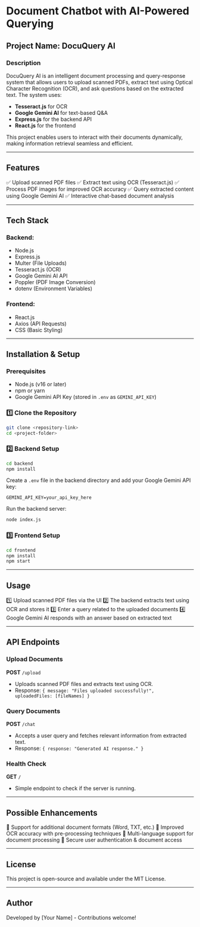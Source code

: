 # Document Chatbot with AI-Powered Querying

## Project Name: **DocuQuery AI**

### Description
DocuQuery AI is an intelligent document processing and query-response system that allows users to upload scanned PDFs, extract text using Optical Character Recognition (OCR), and ask questions based on the extracted text. The system uses:
- **Tesseract.js** for OCR
- **Google Gemini AI** for text-based Q&A
- **Express.js** for the backend API
- **React.js** for the frontend

This project enables users to interact with their documents dynamically, making information retrieval seamless and efficient.

---

## Features
✅ Upload scanned PDF files
✅ Extract text using OCR (Tesseract.js)
✅ Process PDF images for improved OCR accuracy
✅ Query extracted content using Google Gemini AI
✅ Interactive chat-based document analysis

---

## Tech Stack
### Backend:
- Node.js
- Express.js
- Multer (File Uploads)
- Tesseract.js (OCR)
- Google Gemini AI API
- Poppler (PDF Image Conversion)
- dotenv (Environment Variables)

### Frontend:
- React.js
- Axios (API Requests)
- CSS (Basic Styling)

---

## Installation & Setup
### Prerequisites
- Node.js (v16 or later)
- npm or yarn
- Google Gemini API Key (stored in `.env` as `GEMINI_API_KEY`)

### 1️⃣ Clone the Repository
```sh
git clone <repository-link>
cd <project-folder>
```

### 2️⃣ Backend Setup
```sh
cd backend
npm install
```
Create a `.env` file in the backend directory and add your Google Gemini API key:
```
GEMINI_API_KEY=your_api_key_here
```
Run the backend server:
```sh
node index.js
```

### 3️⃣ Frontend Setup
```sh
cd frontend
npm install
npm start
```

---

## Usage
1️⃣ Upload scanned PDF files via the UI
2️⃣ The backend extracts text using OCR and stores it
3️⃣ Enter a query related to the uploaded documents
4️⃣ Google Gemini AI responds with an answer based on extracted text

---

## API Endpoints
### Upload Documents
**POST** `/upload`
- Uploads scanned PDF files and extracts text using OCR.
- Response: `{ message: "Files uploaded successfully!", uploadedFiles: [fileNames] }`

### Query Documents
**POST** `/chat`
- Accepts a user query and fetches relevant information from extracted text.
- Response: `{ response: "Generated AI response." }`

### Health Check
**GET** `/`
- Simple endpoint to check if the server is running.

---

## Possible Enhancements
🔹 Support for additional document formats (Word, TXT, etc.)
🔹 Improved OCR accuracy with pre-processing techniques
🔹 Multi-language support for document processing
🔹 Secure user authentication & document access

---

## License
This project is open-source and available under the MIT License.

---

## Author
Developed by [Your Name] - Contributions welcome!

